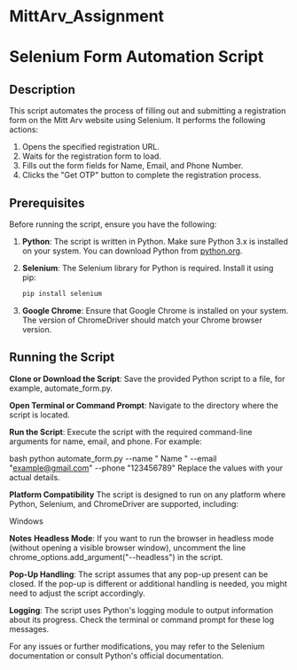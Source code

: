 # MittArv_Assignment

# Selenium Form Automation Script

## Description

This script automates the process of filling out and submitting a registration form on the Mitt Arv website using Selenium. It performs the following actions:
1. Opens the specified registration URL.
2. Waits for the registration form to load.
3. Fills out the form fields for Name, Email, and Phone Number.
4. Clicks the "Get OTP" button to complete the registration process.

## Prerequisites

Before running the script, ensure you have the following:

1. **Python**: The script is written in Python. Make sure Python 3.x is installed on your system. You can download Python from [python.org](https://www.python.org/).

2. **Selenium**: The Selenium library for Python is required. Install it using pip:

   ```bash
   pip install selenium

3. **Google Chrome**: Ensure that Google Chrome is installed on your system. The version of ChromeDriver should match your Chrome browser version.

## Running the Script
**Clone or Download the Script**: Save the provided Python script to a file, for example, automate_form.py.

**Open Terminal or Command Prompt**: Navigate to the directory where the script is located.

**Run the Script**: Execute the script with the required command-line arguments for name, email, and phone. For example:

bash
python automate_form.py --name " Name " --email "example@gmail.com" --phone "123456789"
Replace the values with your actual details.

**Platform Compatibility**
The script is designed to run on any platform where Python, Selenium, and ChromeDriver are supported, including:

Windows

**Notes**
**Headless Mode**: If you want to run the browser in headless mode (without opening a visible browser window), uncomment the line chrome_options.add_argument("--headless") in the script.

**Pop-Up Handling**: The script assumes that any pop-up present can be closed. If the pop-up is different or additional handling is needed, you might need to adjust the script accordingly.

**Logging**: The script uses Python's logging module to output information about its progress. Check the terminal or command prompt for these log messages.

For any issues or further modifications, you may refer to the Selenium documentation or consult Python's official documentation.
